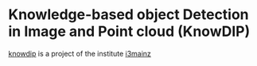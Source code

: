 # Knowledge-based object Detection in Image and Point cloud (KnowDIP)

[knowdip](i3mainz.hs-mainz.de/de/projekte/knowledge-based-object-detection-image-and-point-cloud-knowdip) is a project of the institute [i3mainz](i3mainz.hs-mainz.de)

